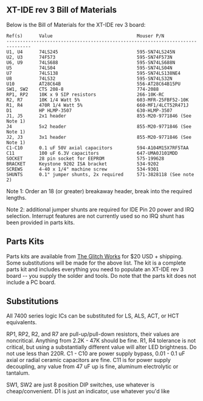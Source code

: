 XT-IDE rev 3 Bill of Materials
------------------------------

Below is the Bill of Materials for the XT-IDE rev 3 board:

```
Ref(s)      Value                               Mouser P/N
-------------------------------------------------------------------------------
U1, U4      74LS245                             595-SN74LS245N
U2, U3      74F573                              595-SN74F573N
U6, U9      74LS688                             595-SN74LS688N
U5          74LS04                              595-SN74LS04N
U7          74LS138                             595-SN74LS138NE4
U8          74LS32                              595-SN74LS32N
U10         AT28C64B                            556-AT28C64B15PU
SW1, SW2    CTS 208-8                           774-2088
RP1, RP2    10K x 9 SIP resistors               266-10K-RC
R2, R7      10K 1/4 Watt 5%                     603-MFR-25FBF52-10K
R1, R4      470R 1/4 Watt 5%                    660-MF1/4LCT52R471J
D1          HP HLMP-3507                        630-HLMP-3507
J1, J5      2x1 header                          855-M20-9771846 (See Note 1)
J4          5x2 header                          855-M20-9771846 (See Note 1)
J2, J3      3x1 header                          855-M20-9771846 (See Note 1)
C1-C10      0.1 uF 50V axial capacitors         594-A104M15X7RF5TAA
C11         100 uF 6.3V capacitors              647-UMA0J101MDD
SOCKET      28 pin socket for EEPROM            575-199628 
BRACKET     Keystone 9202 ISA bracket           534-9202
SCREWS      4-40 x 1/4" machine screw           534-9301
SHUNTS      0.1" jumper shunts, 2x required     571-3828118 (See note 2)
```

Note 1: Order an 18 (or greater) breakaway header, break into the required lengths.

Note 2: additional jumper shunts are required for IDE Pin 20 power and IRQ selection. Interrupt features are not currently used so no IRQ shunt has been provided in parts kits.

Parts Kits
----------

Parts kits are available from [The Glitch Works](http://www.glitchwrks.com/xt-ide) for $20 USD + shipping. Some substitutions will be made for the above list. The kit is a complete parts kit and includes everything you need to populate an XT-IDE rev 3 board -- you supply the solder and tools. Do note that the parts kit does not include a PC board.

Substitutions
-------------

All 7400 series logic ICs can be substituted for LS, ALS, ACT, or HCT equivalents.

RP1, RP2, R2, and R7 are pull-up/pull-down resistors, their values are noncritical. Anything from 2.2K - 47K should be fine.
R1, R4 tolerance is not critical, but using a substantially different value will alter LED brightness. Do not use less than 220R.
C1 - C10 are power supply bypass, 0.01 - 0.1 uF axial or radial ceramic capacitors are fine.
C11 is for power supply decoupling, any value from 47 uF up is fine, aluminum electrolytic or tantalum.

SW1, SW2 are just 8 position DIP switches, use whatever is cheap/convenient.
D1 is just an indicator, use whatever you'd like
